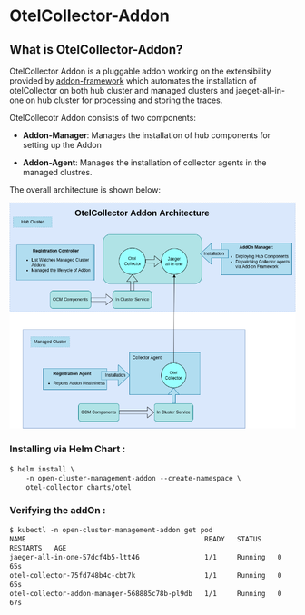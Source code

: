 # OtelCollector-Addon

## What is OtelCollector-Addon?

OtelCollector Addon is a pluggable addon working on the extensibility provided by [addon-framework](https://github.com/open-cluster-management-io/addon-framework)
which automates the installation of otelCollector on both hub cluster and managed clusters and jaeget-all-in-one on hub cluster for processing and storing the traces.

OtelCollecotr Addon consists of two components:

- __Addon-Manager__: Manages the installation of hub components for setting up the Addon

- __Addon-Agent__: Manages the installation of collector agents in the managed clustres.

The overall architecture is shown below:

![Arch](./hack/picture/arch.png)


### Installing via Helm Chart :

```shell
$ helm install \
    -n open-cluster-management-addon --create-namespace \
    otel-collector charts/otel
```

### Verifying the addOn :
```
$ kubectl -n open-cluster-management-addon get pod
NAME                                            READY   STATUS    RESTARTS   AGE
jaeger-all-in-one-57dcf4b5-ltt46                1/1     Running   0          65s
otel-collector-75fd748b4c-cbt7k                 1/1     Running   0          65s
otel-collector-addon-manager-568885c78b-pl9db   1/1     Running   0          67s
```

